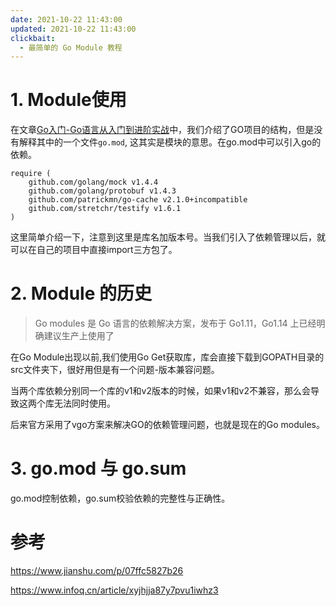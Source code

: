 ```yaml
---
date: 2021-10-22 11:43:00
updated: 2021-10-22 11:43:00
clickbait:
  - 最简单的 Go Module 教程
---
```




# 1. Module使用

在文章[Go入门-Go语言从入门到进阶实战](https://fightinggg.github.io/R0T00O.html)中，我们介绍了GO项目的结构，但是没有解释其中的一个文件`go.mod`, 这其实是模块的意思。在go.mod中可以引入go的依赖。

```
require (
	github.com/golang/mock v1.4.4
	github.com/golang/protobuf v1.4.3
	github.com/patrickmn/go-cache v2.1.0+incompatible
	github.com/stretchr/testify v1.6.1
)
```

这里简单介绍一下，注意到这里是库名加版本号。当我们引入了依赖管理以后，就可以在自己的项目中直接import三方包了。



# 2. Module 的历史

> Go modules 是 Go 语言的依赖解决方案，发布于 Go1.11，Go1.14 上已经明确建议生产上使用了

在Go Module出现以前,我们使用Go Get获取库，库会直接下载到GOPATH目录的src文件夹下，很好用但是有一个问题-版本兼容问题。

当两个库依赖分别同一个库的v1和v2版本的时候，如果v1和v2不兼容，那么会导致这两个库无法同时使用。

后来官方采用了vgo方案来解决GO的依赖管理问题，也就是现在的Go modules。



# 3. go.mod 与 go.sum

go.mod控制依赖，go.sum校验依赖的完整性与正确性。





# 参考

https://www.jianshu.com/p/07ffc5827b26

https://www.infoq.cn/article/xyjhjja87y7pvu1iwhz3

